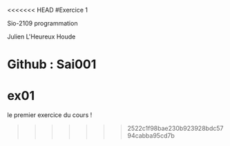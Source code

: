 <<<<<<< HEAD
#Exercice 1

Sio-2109 programmation

Julien L'Heureux Houde

Github : Sai001
=======
ex01
====

le premier exercice du cours !
>>>>>>> 2522c1f98bae230b923928bdc5794cabba95cd7b
